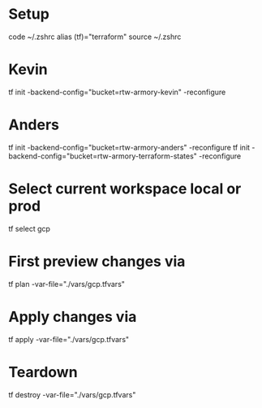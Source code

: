 # Setup

code ~/.zshrc
alias (tf)="terraform"
source ~/.zshrc

# Kevin

tf init -backend-config="bucket=rtw-armory-kevin" -reconfigure

# Anders

tf init -backend-config="bucket=rtw-armory-anders" -reconfigure
tf init -backend-config="bucket=rtw-armory-terraform-states" -reconfigure

# Select current workspace local or prod

tf select gcp

# First preview changes via

tf plan -var-file="./vars/gcp.tfvars"

# Apply changes via

tf apply -var-file="./vars/gcp.tfvars"

# Teardown

tf destroy -var-file="./vars/gcp.tfvars"
